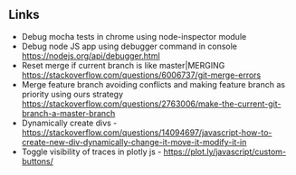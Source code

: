 ## Links
* Debug mocha tests in chrome using node-inspector module
* Debug node JS app using debugger command in console https://nodejs.org/api/debugger.html
* Reset merge if current branch is like master|MERGING https://stackoverflow.com/questions/6006737/git-merge-errors
* Merge feature branch avoiding conflicts and making feature branch as priority using ours strategy https://stackoverflow.com/questions/2763006/make-the-current-git-branch-a-master-branch
* Dynamically create divs - https://stackoverflow.com/questions/14094697/javascript-how-to-create-new-div-dynamically-change-it-move-it-modify-it-in
* Toggle visibility of traces in plotly js - https://plot.ly/javascript/custom-buttons/
